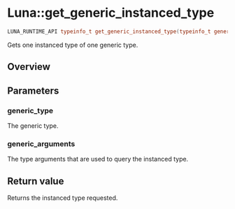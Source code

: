 # Luna::get_generic_instanced_type

```c++
LUNA_RUNTIME_API typeinfo_t get_generic_instanced_type(typeinfo_t generic_type, Span< const typeinfo_t > generic_arguments)
```

Gets one instanced type of one generic type. 

## Overview


## Parameters
### generic_type
The generic type. 

### generic_arguments
The type arguments that are used to query the instanced type. 

## Return value
Returns the instanced type requested. 

